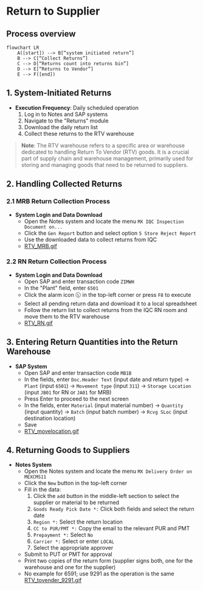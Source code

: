# Return to Supplier
## Process overview
```mermaid
flowchart LR
    A([start]) --> B[“system initiated return”]
    B --> C[“Collect Returns”]
    C --> D[“Returns count into returns bin”]
    D --> E[“Returns to Vendor”]
    E --> F([end])
```
    

## 1. System-Initiated Returns
* **Execution Frequency**: Daily scheduled operation
  1. Log in to Notes and SAP systems
  2. Navigate to the "Returns" module
  3. Download the daily return list
  4. Collect these returns to the RTV warehouse
> **Note**:
> The RTV warehouse refers to a specific area or warehouse dedicated to handling Return To Vendor (RTV) goods. It is a crucial part of supply chain and warehouse management, primarily used for storing and managing goods that need to be returned to suppliers.


## 2. Handling Collected Returns

### 2.1 MRB Return Collection Process
* **System Login and Data Download**
   - Open the Notes system and locate the menu `MX IQC Inspection Document on...`
   - Click the `Gen Report` button and select option `5 Store Reject Report`
   - Use the downloaded data to collect returns from IQC
   - [RTV_MRB.gif](https://github.com/dlelyw/VTX_6501/blob/main/files/gif/RTV_MRB.gif)

### 2.2 RN Return Collection Process
* **System Login and Data Download**
   - Open SAP and enter transaction code `ZIMWH`
   - In the "Plant" field, enter `6501`
   - Click the alarm icon 🕥 in the top-left corner or press `F8` to execute
   - Select all pending return data and download it to a local spreadsheet
   - Follow the return list to collect returns from the IQC RN room and move them to the RTV warehouse
   - [RTV_RN.gif](https://github.com/dlelyw/VTX_6501/blob/main/files/gif/RTV_RN.gif)

## 3. Entering Return Quantities into the Return Warehouse
* **SAP System**
   - Open SAP and enter transaction code `MB1B`
   - In the fields, enter `Doc.Header Text` (input date and return type) → `Plant` (input `6501`) → `Movement type` (input `311`) → `Storage Location` (input `JB01` for RN or `JA01` for MRB)
   - Press Enter to proceed to the next screen
   - In the fields, enter `Material` (input material number) → `Quantity` (input quantity) → `Batch` (input batch number) → `Rcvg SLoc` (input destination location)
   - Save
   - [RTV_movelocation.gif](https://github.com/dlelyw/VTX_6501/blob/main/files/gif/RTV_movelocation.gif)

## 4. Returning Goods to Suppliers
* **Notes System**
    - Open the Notes system and locate the menu `MX Delivery Order on MEXCMS11`
    - Click the `New` button in the top-left corner
    - Fill in the data:
         1. Click the `add` button in the middle-left section to select the supplier or material to be returned
         2. `Goods Ready Pick Date *:` Click both fields and select the return date
         3. `Region *:` Select the return location
         4. `CC to PUR/PMT *:` Copy the email to the relevant PUR and PMT
         5. `Prepayment *:` Select `No`
         6. `Carrier *:` Select or enter `LOCAL`
         7. Select the appropriate approver
    - Submit to PUT or PMT for approval
    - Print two copies of the return form (supplier signs both, one for the warehouse and one for the supplier)
    - No example for 6591; use 9291 as the operation is the same [RTV_tovender_9291.gif](https://github.com/dlelyw/VTX_6501/blob/main/files/gif/RTV_tovender_9291.gif)
       